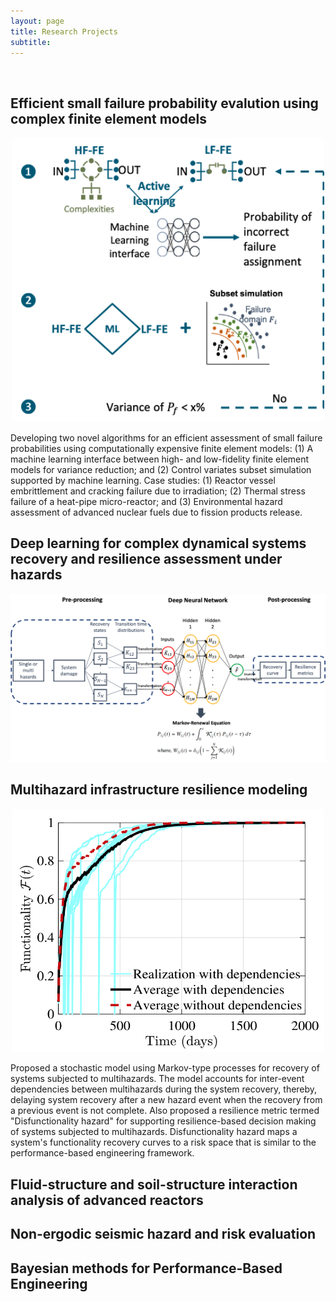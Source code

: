```yaml
---
layout: page
title: Research Projects
subtitle: 
---
```


<br />

## Efficient small failure probability evalution using complex finite element models

<center><img style="float: center;" src="/img/Small_Pf.png" width="500"></center>

Developing two novel algorithms for an efficient assessment of small failure probabilities using computationally expensive finite element models: (1) A machine learning interface between high- and low-fidelity finite element models for variance reduction; and (2) Control variates subset simulation supported by machine learning. Case studies: (1) Reactor vessel embrittlement and cracking failure due to irradiation; (2) Thermal stress failure of a heat-pipe micro-reactor; and (3) Environmental hazard assessment of advanced nuclear fuels due to fission products release.


## Deep learning for complex dynamical systems recovery and resilience assessment under hazards

<center><img style="float: center;" src="/img/DNN_compsys.png" width="750"></center>


## Multihazard infrastructure resilience modeling

<center><img style="float: center;" src="/img/MH_rec.png" width="500"></center>

Proposed a stochastic model using Markov-type processes for recovery of systems subjected to multihazards. The model accounts for inter-event dependencies between multihazards during the system recovery, thereby, delaying system recovery after a new hazard event when the recovery from a previous event is not complete. Also proposed a resilience metric termed "Disfunctionality hazard" for supporting resilience-based decision making of systems subjected to multihazards. Disfunctionality hazard maps a system's functionality recovery curves to a risk space that is similar to the performance-based engineering framework.


## Fluid-structure and soil-structure interaction analysis of advanced reactors


## Non-ergodic seismic hazard and risk evaluation


## Bayesian methods for Performance-Based Engineering

<!--

Journal articles are complex to understand without spending sufficient time reading them. The aim of these research blogs is to discuss my research in a casual manner so as to aid in its easier comprehension. Following are the links to the discussion topics grouped under three research themes. Comments and suggestions for the improvement of my posts are welcome and can be directed to my Gmail: **somdhulipala9**.


## 1. Performance-Based Earthquake Engineering


**-Structural Performance Assessment under Extreme Ground Motions**

  * [Why understanding the seismology of scaled accelerograms is important for Earthquake Engineering?](Blogs/PBEE/Acc_Sca_1.md)
  * [Seismology of Accelerogram Scaling 1 -- Elastodynamics and Earthquakes](Blogs/PBEE/Acc_Sca_2.md)
  * [Seismology of Accelerogram Scaling 2 -- Non-Portability Axiom and Scaled Accelerogram Recording Location](Blogs/PBEE/Acc_Sca_3.md)
  * [Seismology of Accelerogram Scaling 3 -- Magnitude and Distance of a Scaled Accelerogram](Blogs/PBEE/Acc_Sca_4.md)
  * [References](Blogs/PBEE/References.md) 

## 2. Networks, Interactions, Data: Infrastructure Resilience Improvement and Maintenance under Hazards

**-Markov Stochastic Theory for Multihazard Infrastructure Resilience Assessment**

  * [Understanding the Markov hierarchy for infrastructure resilience assessment](Blogs/AHRSC/Markov.md)

## 3. Finite Element Methods and Uncertainty Quantification


* [Bayes rule and Markov Chain Monte Carlo in Structrual Engineering](Blogs/BUQ/MCMC.md) 

#
-->
